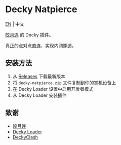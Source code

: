 # Decky Natpierce
[EN](README.md) | 中文

[皎月连](https://www.natpierce.cn) 的 Decky 插件。

真正的点对点直连，实现内网穿透。

## 安装方法

1. 从 [Releases](https://github.com/honjow/decky-natpierce/releases/latest) 下载最新版本
2. 将 `decky-natpierce.zip` 文件复制到你的掌机设备上
3. 在 Decky Loader 设置中启用开发者模式
4. 从 Decky Loader 安装插件

## 致谢

- [皎月连](https://www.natpierce.cn)
- [Decky Loader](https://github.com/SteamDeckHomebrew/decky-loader)
- [DeckyClash](https://github.com/chenx-dust/DeckyClash)
